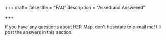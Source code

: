 +++
draft= false
title = "FAQ"
description = "Asked and Answered"

+++

<p>If you have any questions about HER Map, don't hesistate to <a href = "mailto: dorris.scott25@uga.edu">e-mail</a> me! I'll post the answers in this section. </p>
